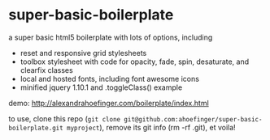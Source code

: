 super-basic-boilerplate
=======================

a super basic html5 boilerplate with lots of options, including

* reset and responsive grid stylesheets
* toolbox stylesheet with code for opacity, fade, spin, desaturate, and clearfix classes
* local and hosted fonts, including font awesome icons
* minified jquery 1.10.1 and .toggleClass() example

demo: http://alexandrahoefinger.com/boilerplate/index.html

to use, clone this repo (`git clone git@github.com:ahoefinger/super-basic-boilerplate.git myproject`), remove its git info (rm -rf .git), et voila!
